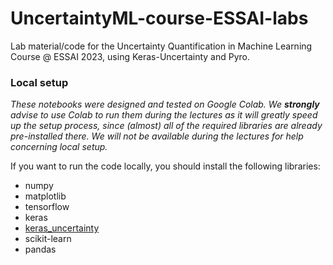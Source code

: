 # UncertaintyML-course-ESSAI-labs
Lab material/code for the Uncertainty Quantification in Machine Learning Course @ ESSAI 2023, using Keras-Uncertainty and Pyro.

### Local setup

_These notebooks were designed and tested on Google Colab.
We **strongly** advise to use Colab to run them during the lectures as it will greatly speed up the setup process, since (almost) all of the required libraries are already pre-installed there.
We will not be available during the lectures for help concerning local setup._

If you want to run the code locally, you should install the following libraries:
* numpy
* matplotlib
* tensorflow
* keras
* [keras_uncertainty](https://github.com/mvaldenegro/keras-uncertainty/)
* scikit-learn
* pandas
